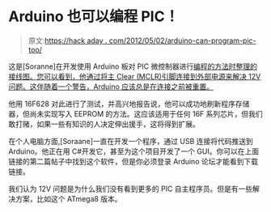 # Arduino 也可以编程 PIC！

> 原文:[https://hack aday . com/2012/05/02/arduino-can-program-pic-too/](https://hackaday.com/2012/05/02/arduino-can-program-pic-too/)

这是[Soranne]在开发使用 Arduino 板对 PIC 微控制器进行[编程的方法时整理的接线图。您可以看到，他通过将主 Clear (MCLR)引脚连接到外部电源来解决 12V 问题。这伴随着一个警告，Arduino 应该总是在连接之前被重置。](http://arduino.cc/forum/index.php/topic,92929.0.html)

他用 16F628 对此进行了测试，并高兴地报告说，他可以成功地刷新程序存储器，但尚未实现写入 EEPROM 的方法。这应该适用于任何 16F 系列芯片，但我们敢打赌，如果一些有知识的人决定伸出援手，这将得到扩展。

在个人电脑方面,[Soraane]一直在开发一个程序，通过 USB 连接将代码推送到 Arduino。他正在用 C#开发它，甚至为这个项目开发了一个 GUI。你可以在上面链接的第二篇帖子中找到这个软件，但是你必须登录 Arduino 论坛才能看到下载链接。

我们认为 12V 问题是为什么我们没有看到更多的 PIC 自主程序员。但是有一些解决方案，比如这个 ATmega8 版本。